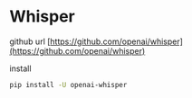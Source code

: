 # Whisper

github url [https://github.com/openai/whisper](https://github.com/openai/whisper)

install

```sh
pip install -U openai-whisper
```